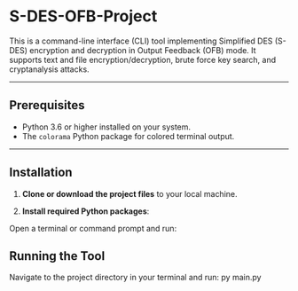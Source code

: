 # S-DES-OFB-Project

This is a command-line interface (CLI) tool implementing Simplified DES (S-DES) encryption and decryption in Output Feedback (OFB) mode. It supports text and file encryption/decryption, brute force key search, and cryptanalysis attacks.

---

## Prerequisites

- Python 3.6 or higher installed on your system.
- The `colorama` Python package for colored terminal output.

---

## Installation

1. **Clone or download the project files** to your local machine.

2. **Install required Python packages**:

Open a terminal or command prompt and run:

## Running the Tool

Navigate to the project directory in your terminal and run:
py main.py

